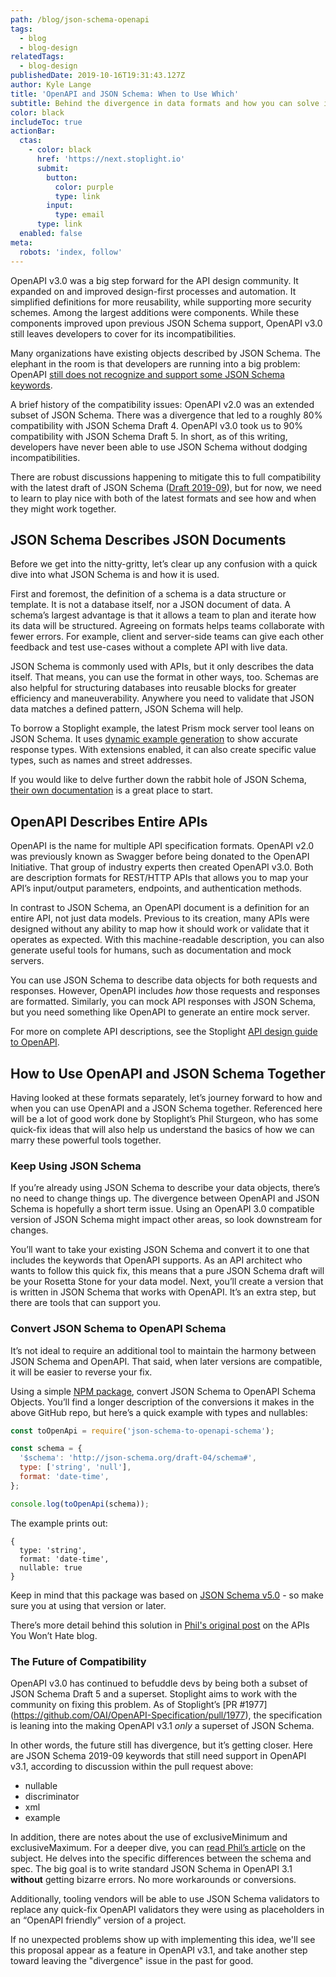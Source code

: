 ```yaml
---
path: /blog/json-schema-openapi
tags:
  - blog
  - blog-design
relatedTags:
  - blog-design
publishedDate: 2019-10-16T19:31:43.127Z
author: Kyle Lange
title: 'OpenAPI and JSON Schema: When to Use Which'
subtitle: Behind the divergence in data formats and how you can solve it
color: black
includeToc: true
actionBar:
  ctas:
    - color: black
      href: 'https://next.stoplight.io'
      submit:
        button:
          color: purple
          type: link
        input:
          type: email
      type: link
  enabled: false
meta:
  robots: 'index, follow'
---
```

OpenAPI v3.0 was a big step forward for the API design community. It expanded on and improved design-first processes and automation. It simplified definitions for more reusability, while supporting more security schemes. Among the largest additions were components. While these components improved upon previous JSON Schema support, OpenAPI v3.0 still leaves developers to cover for its incompatibilities.

Many organizations have existing objects described by JSON Schema. The elephant in the room is that developers are running into a big problem: OpenAPI [still does not recognize and support some JSON Schema keywords](https://apisyouwonthate.com/blog/openapi-and-json-schema-divergence-part-1).

A brief history of the compatibility issues: OpenAPI v2.0 was an extended subset of JSON Schema. There was a divergence that led to a roughly 80% compatibility with JSON Schema Draft 4. OpenAPI v3.0 took us to 90% compatibility with JSON Schema Draft 5. In short, as of this writing, developers have never been able to use JSON Schema without dodging incompatibilities.

There are robust discussions happening to mitigate this to full compatibility with the latest draft of JSON Schema ([Draft 2019-09](http://json-schema.org/specification.html)), but for now, we need to learn to play nice with both of the latest formats and see how and when they might work together.
## JSON Schema Describes JSON Documents
Before we get into the nitty-gritty, let’s clear up any confusion with a quick dive into what JSON Schema is and how it is used. 

First and foremost, the definition of a schema is a data structure or template. It is not a database itself, nor a JSON document of data. A schema’s largest advantage is that it allows a team to plan and iterate how its data will be structured. Agreeing on formats helps teams collaborate with fewer errors. For example, client and server-side teams can give each other feedback and test use-cases without a complete API with live data.

JSON Schema is commonly used with APIs, but it only describes the data itself. That means, you can use the format in other ways, too. Schemas are also helpful for structuring databases into reusable blocks for greater efficiency and maneuverability. Anywhere you need to validate that JSON data matches a defined pattern, JSON Schema will help.

To borrow a Stoplight example, the latest Prism mock server tool leans on JSON Schema. It uses [dynamic example generation](https://stoplight.io/blog/prism-v3/#built-in-support-for-openapi-3.0-from-the-ground-up) to show accurate response types. With extensions enabled, it can also create specific value types, such as names and street addresses.

If you would like to delve further down the rabbit hole of JSON Schema, [their own documentation](https://json-schema.org/understanding-json-schema/) is a great place to start.
## OpenAPI Describes Entire APIs
OpenAPI is the name for multiple API specification formats. OpenAPI v2.0 was previously known as Swagger before being donated to the OpenAPI Initiative. That group of industry experts then created OpenAPI v3.0. Both are description formats for REST/HTTP APIs that allows you to map your API’s input/output parameters, endpoints, and authentication methods.

In contrast to JSON Schema, an OpenAPI document is a definition for an entire API, not just data models. Previous to its creation, many APIs were designed without any ability to map how it should work or validate that it operates as expected. With this machine-readable description, you can also generate useful tools for humans, such as documentation and mock servers.

You can use JSON Schema to describe data objects for both requests and responses. However, OpenAPI includes _how_ those requests and responses are formatted. Similarly, you can mock API responses with JSON Schema, but you need something like OpenAPI to generate an entire mock server.

For more on complete API descriptions, see the Stoplight [API design guide to OpenAPI](https://stoplight.io/api-design-guide/openapi/).
## How to Use OpenAPI and JSON Schema Together
Having looked at these formats separately, let’s journey forward to how and when you can use OpenAPI and a JSON Schema together.  Referenced here will be a lot of good work done by Stoplight’s Phil Sturgeon, who has some quick-fix ideas that will also help us understand the basics of how we can marry these powerful tools together.

### Keep Using JSON Schema

If you’re already using JSON Schema to describe your data objects, there’s no need to change things up. The divergence between OpenAPI and JSON Schema is hopefully a short term issue. Using an OpenAPI 3.0 compatible version of JSON Schema might impact other areas, so look downstream for changes.

You’ll want to take your existing JSON Schema and convert it to one that includes the keywords that OpenAPI supports. As an API architect who wants to follow this quick fix, this means that a pure JSON Schema draft will be your Rosetta Stone for your data model. Next, you’ll create a version that is written in JSON Schema that works with OpenAPI. It’s an extra step, but there are tools that can support you.

### Convert JSON Schema to OpenAPI Schema

It’s not ideal to require an additional tool to maintain the harmony between JSON Schema and OpenAPI. That said, when later versions are compatible, it will be easier to reverse your fix. 

Using a simple [NPM package](https://github.com/openapi-community/json-schema-to-openapi-schema),  convert JSON Schema to OpenAPI Schema Objects. You’ll find a longer description of the conversions it makes in the above GitHub repo, but here’s a quick example with types and nullables:


```javascript
const toOpenApi = require('json-schema-to-openapi-schema');

const schema = {
  '$schema': 'http://json-schema.org/draft-04/schema#',
  type: ['string', 'null'],
  format: 'date-time',
};

console.log(toOpenApi(schema));
```

The example prints out:
```
{
  type: 'string',
  format: 'date-time',
  nullable: true
}
```

Keep in mind that this package was based on [JSON Schema v5.0](http://json-schema.org/specification-links.html#draft-5) - so make sure you at using that version or later.

There’s more detail behind this solution in [Phil's original post](https://apisyouwonthate.com/blog/solving-openapi-and-json-schema-divergence) on the APIs You Won’t Hate blog.
### The Future of Compatibility

OpenAPI v3.0 has continued to befuddle devs by being both a subset of JSON Schema Draft 5 and a superset. Stoplight aims to work with the community on fixing this problem. As of Stoplight’s [PR #1977] (https://github.com/OAI/OpenAPI-Specification/pull/1977), the specification is leaning into the making OpenAPI v3.1 _only_ a superset of JSON Schema. 

In other words, the future still has divergence, but it’s getting closer. Here are JSON Schema 2019-09 keywords that still need support in OpenAPI v3.1, according to discussion within the pull request above:

* nullable
* discriminator
* xml
* example

In addition, there are notes about the use of exclusiveMinimum and exclusiveMaximum. For a deeper dive, you can [read Phil’s article](https://phil.tech/2019/09/07/update-openapi-json-schema/) on the subject. He delves into the specific differences between the schema and spec. The big goal is to write standard JSON Schema in OpenAPI 3.1 **without** getting bizarre errors. No more workarounds or conversions.

Additionally, tooling vendors will be able to use JSON Schema validators to replace any quick-fix OpenAPI validators they were using as placeholders in an “OpenAPI friendly” version of a project.

If no unexpected problems show up with implementing this idea, we'll see this proposal appear as a feature in OpenAPI v3.1, and take another step toward leaving the "divergence" issue in the past for good.
